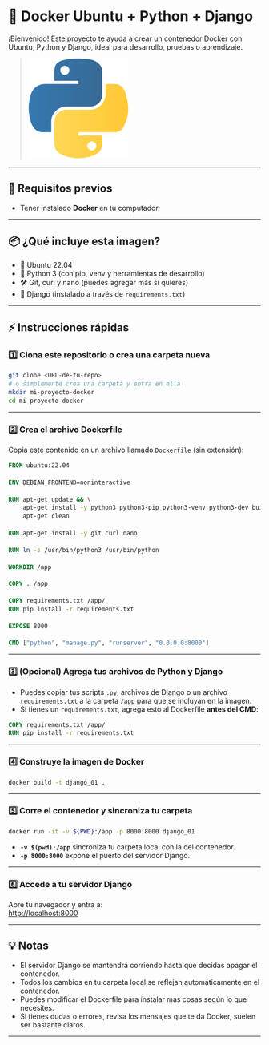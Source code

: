 # 🚀 Docker Ubuntu + Python + Django

¡Bienvenido! Este proyecto te ayuda a crear un contenedor Docker con Ubuntu, Python y Django, ideal para desarrollo, pruebas o aprendizaje.  

> ![Docker + Python](https://raw.githubusercontent.com/docker-library/docs/master/python/logo.png) <!-- Imagen sugerida, puedes cambiar el link -->

---

## 📝 Requisitos previos

- Tener instalado **Docker** en tu computador.

---

## 📦 ¿Qué incluye esta imagen?

- 🐧 Ubuntu 22.04
- 🐍 Python 3 (con pip, venv y herramientas de desarrollo)
- 🛠️ Git, curl y nano (puedes agregar más si quieres)
- 🎉 Django (instalado a través de `requirements.txt`)

---

## ⚡ Instrucciones rápidas

### 1️⃣ Clona este repositorio o crea una carpeta nueva

```bash
git clone <URL-de-tu-repo>
# o simplemente crea una carpeta y entra en ella
mkdir mi-proyecto-docker
cd mi-proyecto-docker
```

---

### 2️⃣ Crea el archivo Dockerfile

Copia este contenido en un archivo llamado `Dockerfile` (sin extensión):

```Dockerfile
FROM ubuntu:22.04

ENV DEBIAN_FRONTEND=noninteractive

RUN apt-get update && \
    apt-get install -y python3 python3-pip python3-venv python3-dev build-essential && \
    apt-get clean

RUN apt-get install -y git curl nano

RUN ln -s /usr/bin/python3 /usr/bin/python

WORKDIR /app

COPY . /app

COPY requirements.txt /app/
RUN pip install -r requirements.txt

EXPOSE 8000

CMD ["python", "manage.py", "runserver", "0.0.0.0:8000"]
```

---

### 3️⃣ (Opcional) Agrega tus archivos de Python y Django

- Puedes copiar tus scripts `.py`, archivos de Django o un archivo `requirements.txt` a la carpeta `/app` para que se incluyan en la imagen.
- Si tienes un `requirements.txt`, agrega esto al Dockerfile **antes del CMD**:

```Dockerfile
COPY requirements.txt /app/
RUN pip install -r requirements.txt
```

---

### 4️⃣ Construye la imagen de Docker

```bash
docker build -t django_01 .
```

---

### 5️⃣ Corre el contenedor y sincroniza tu carpeta

```bash
docker run -it -v ${PWD}:/app -p 8000:8000 django_01
```

- **`-v $(pwd):/app`** sincroniza tu carpeta local con la del contenedor.
- **`-p 8000:8000`** expone el puerto del servidor Django.

---

### 6️⃣ Accede a tu servidor Django

Abre tu navegador y entra a:  
[http://localhost:8000](http://localhost:8000)

---

## 💡 Notas

- El servidor Django se mantendrá corriendo hasta que decidas apagar el contenedor.
- Todos los cambios en tu carpeta local se reflejan automáticamente en el contenedor.
- Puedes modificar el Dockerfile para instalar más cosas según lo que necesites.
- Si tienes dudas o errores, revisa los mensajes que te da Docker, suelen ser bastante claros.

---

